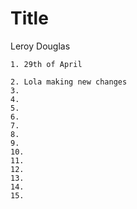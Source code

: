 # Title
Leroy Douglas
```
1. 29th of April

2. Lola making new changes
3.
4.
5.
6.
7.
8.
9.
10.
11.
12.
13.
14.
15.
```
